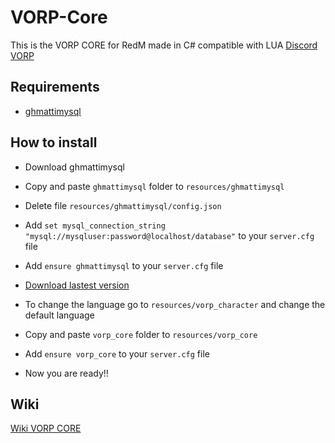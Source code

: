 # VORP-Core
This is the VORP CORE for RedM made in C# compatible with LUA
[Discord VORP](https://discord.gg/23MPbQ6)

## Requirements
- [ghmattimysql](https://github.com/GHMatti/ghmattimysql/releases)

## How to install
* Download ghmattimysql
* Copy and paste ```ghmattimysql``` folder to ```resources/ghmattimysql```
* Delete file ```resources/ghmattimysql/config.json```
* Add ```set mysql_connection_string "mysql://mysqluser:password@localhost/database"``` to your ```server.cfg``` file
* Add ```ensure ghmattimysql``` to your ```server.cfg``` file

* [Download lastest version](https://github.com/VORPCORE/VORP-Core/releases)
* To change the language go to ```resources/vorp_character``` and change the default language

* Copy and paste ```vorp_core``` folder to ```resources/vorp_core```
* Add ```ensure vorp_core``` to your ```server.cfg``` file
* Now you are ready!!

## Wiki
[Wiki VORP CORE](https://forum.vorpcore.com/d/4-api-vorp-core-server)
